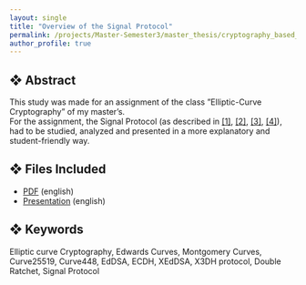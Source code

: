 ```yaml
---
layout: single
title: "Overview of the Signal Protocol"
permalink: /projects/Master-Semester3/master_thesis/cryptography_based_on_lwe
author_profile: true
---
```


## ❖ Abstract

This study was made for an assignment of the class ”Elliptic-Curve Cryptography” of my master’s. <br>
For the assignment, the Signal Protocol (as described in [\[1\]](https://signal.org/docs/specifications/xeddsa/), [\[2\]](https://signal.org/docs/specifications/x3dh/), [\[3\]](https://signal.org/docs/specifications/doubleratchet/), [\[4\]](https://signal.org/docs/specifications/sesame/)), had to be studied, analyzed and presented in a more explanatory and student-friendly way. <br>

## ❖ Files Included

- [PDF](./ecc_signal_pdf.pdf) (english)
- [Presentation](./ecc_signal_presentation.pptx) (english)

## ❖ Keywords

Elliptic curve Cryptography, Edwards Curves, Montgomery Curves, Curve25519, Curve448, EdDSA, ECDH, XEdDSA, X3DH protocol, Double Ratchet, Signal Protocol
